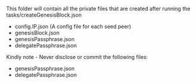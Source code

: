 This folder will contain all the private files that are created after running the tasks/createGenesisBlock.json

* config.IP.json (A config file for each seed peer)
* genesisBlock.json
* genesisPassphrase.json
* delegatePassphrase.json


Kindly note - Never disclose or commit the following files:
* genesisPassphrase.json
* delegatePassphrase.json
